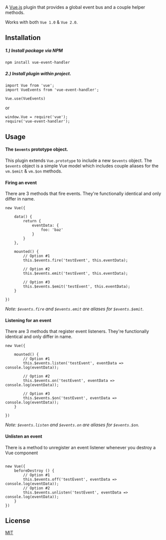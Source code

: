 A [Vue.js](http://vuejs.org) plugin that provides a global event bus and a couple helper methods.

Works with both `Vue 1.0` & `Vue 2.0`.

## Installation

##### 1.) Install package via NPM
```
npm install vue-event-handler
```

##### 2.) Install plugin within project.
```
import Vue from 'vue';
import VueEvents from 'vue-event-handler';

Vue.use(VueEvents)
```

or

```
window.Vue = require('vue');
require('vue-event-handler');
```

## Usage

#### The `$events` prototype object.
This plugin extends `Vue.prototype` to include a new `$events` object. The `$events` object is a simple Vue model which
includes couple aliases for the `vm.$emit` & `vm.$on` methods.

#### Firing an event
There are 3 methods that fire events. They're functionally identical and only differ in name.
```
new Vue({

    data() {
        return {
            eventData: {
                foo: 'baz'
            }
        }
    },
    
    mounted() {
        // Option #1
        this.$events.fire('testEvent', this.eventData);
        
        // Option #2
        this.$events.emit('testEvent', this.eventData);
        
        // Option #3
        this.$events.$emit('testEvent', this.eventData);
    }
    
})
```

_Note: `$events.fire` and `$events.emit` are aliases for `$events.$emit`._

#### Listening for an event
There are 3 methods that register event listeners. They're functionally identical and only differ in name.
```
new Vue({

    mounted() {
        // Option #1
        this.$events.listen('testEvent', eventData => console.log(eventData));
        
        // Option #2
        this.$events.on('testEvent', eventData => console.log(eventData));
        
        // Option #3
        this.$events.$on('testEvent', eventData => console.log(eventData));
    }
    
})
```
_Note: `$events.listen` and `$events.on` are aliases for `$events.$on`._

#### Unlisten an event
There is a method to unregister an event listener whenever you destroy a Vue component

```

new Vue({
	beforeDestroy () {
		// Option #1
		this.$events.off('testEvent', eventData => console.log(eventData));
		// Option #2
		this.$events.unlisten('testEvent', eventData => console.log(eventData));
	}
})
```

## License

[MIT](http://opensource.org/licenses/MIT)
